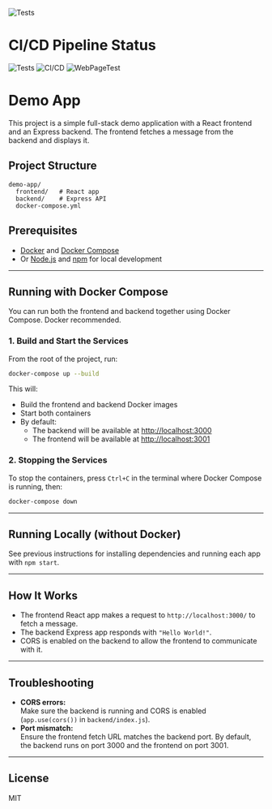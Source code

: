 ![Tests](https://github.com/skatsev-catchpoint/demo-app/actions/workflows/test.yml/badge.svg)
# CI/CD Pipeline Status



![Tests](https://github.com/skatsev-catchpoint/demo-app/actions/workflows/ci-cd.yml/badge.svg?branch=main&job=test) 
![CI/CD](https://github.com/skatsev-catchpoint/demo-app/actions/workflows/ci-cd.yml/badge.svg?branch=main&job=ci-cd) 
![WebPageTest](https://github.com/skatsev-catchpoint/demo-app/actions/workflows/ci-cd.yml/badge.svg?branch=main&job=wpt) 


# Demo App

This project is a simple full-stack demo application with a React frontend and an Express backend. The frontend fetches a message from the backend and displays it.

## Project Structure

```
demo-app/
  frontend/   # React app
  backend/    # Express API
  docker-compose.yml
```

## Prerequisites

- [Docker](https://www.docker.com/) and [Docker Compose](https://docs.docker.com/compose/)
- Or [Node.js](https://nodejs.org/) and [npm](https://www.npmjs.com/) for local development

---

## Running with Docker Compose

You can run both the frontend and backend together using Docker Compose. Docker recommended. 

### 1. Build and Start the Services

From the root of the project, run:

```sh
docker-compose up --build
```

This will:
- Build the frontend and backend Docker images
- Start both containers
- By default:
  - The backend will be available at [http://localhost:3000](http://localhost:3000)
  - The frontend will be available at [http://localhost:3001](http://localhost:3001)

### 2. Stopping the Services

To stop the containers, press `Ctrl+C` in the terminal where Docker Compose is running, then:

```sh
docker-compose down
```

---

## Running Locally (without Docker)

See previous instructions for installing dependencies and running each app with `npm start`.

---

## How It Works

- The frontend React app makes a request to `http://localhost:3000/` to fetch a message.
- The backend Express app responds with `"Hello World!"`.
- CORS is enabled on the backend to allow the frontend to communicate with it.

---

## Troubleshooting

- **CORS errors:**  
  Make sure the backend is running and CORS is enabled (`app.use(cors())` in `backend/index.js`).
- **Port mismatch:**  
  Ensure the frontend fetch URL matches the backend port. By default, the backend runs on port 3000 and the frontend on port 3001.

---

## License

MIT
